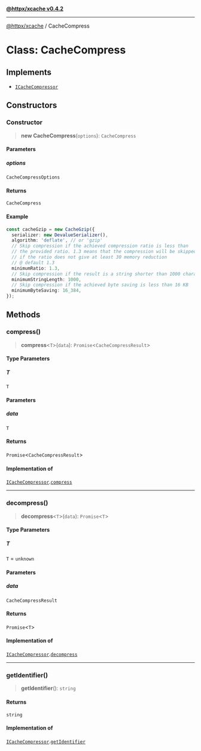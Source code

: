 [**@httpx/xcache v0.4.2**](../README.md)

***

[@httpx/xcache](../README.md) / CacheCompress

# Class: CacheCompress

## Implements

- [`ICacheCompressor`](../interfaces/ICacheCompressor.md)

## Constructors

### Constructor

> **new CacheCompress**(`options`): `CacheCompress`

#### Parameters

##### options

`CacheCompressOptions`

#### Returns

`CacheCompress`

#### Example

```typescript
const cacheGzip = new CacheGzip({
  serializer: new DevalueSerializer(),
  algorithm: 'deflate', // or 'gzip'
  // Skip compression if the achieved compression ratio is less than
  // the provided ratio. 1.3 means that the compression will be skipped
  // if the ratio does not give at least 30 memory reduction
  // @ default 1.3
  minimumRatio: 1.3,
  // Skip compression if the result is a string shorter than 1000 characters
  minimumStringLength: 1000,
  // Skip compression if the achieved byte saving is less than 16 KB
  minimumByteSaving: 16_384,
});
```

## Methods

### compress()

> **compress**\<`T`\>(`data`): `Promise`\<`CacheCompressResult`\>

#### Type Parameters

##### T

`T`

#### Parameters

##### data

`T`

#### Returns

`Promise`\<`CacheCompressResult`\>

#### Implementation of

[`ICacheCompressor`](../interfaces/ICacheCompressor.md).[`compress`](../interfaces/ICacheCompressor.md#compress)

***

### decompress()

> **decompress**\<`T`\>(`data`): `Promise`\<`T`\>

#### Type Parameters

##### T

`T` = `unknown`

#### Parameters

##### data

`CacheCompressResult`

#### Returns

`Promise`\<`T`\>

#### Implementation of

[`ICacheCompressor`](../interfaces/ICacheCompressor.md).[`decompress`](../interfaces/ICacheCompressor.md#decompress)

***

### getIdentifier()

> **getIdentifier**(): `string`

#### Returns

`string`

#### Implementation of

[`ICacheCompressor`](../interfaces/ICacheCompressor.md).[`getIdentifier`](../interfaces/ICacheCompressor.md#getidentifier)
